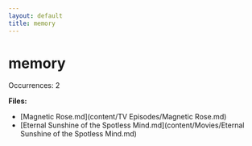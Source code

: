```yaml
---
layout: default
title: memory
---
```

# memory

Occurrences: 2

**Files:**

- [Magnetic Rose.md](content/TV Episodes/Magnetic Rose.md)
- [Eternal Sunshine of the Spotless Mind.md](content/Movies/Eternal Sunshine of the Spotless Mind.md)
